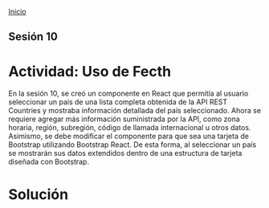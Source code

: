 <!-- No borrar o modificar -->
[Inicio](./index.md)

## Sesión 10 

# Actividad: Uso de Fecth
En la sesión 10, se creó un componente en React que permitía al usuario seleccionar un país de una lista completa obtenida de la API REST Countries y mostraba información detallada del país seleccionado. Ahora se requiere agregar más información suministrada por la API, como zona horaria, región, subregión, código de llamada internacional u otros datos. Asimismo, se debe modificar el componente para que sea una tarjeta de Bootstrap utilizando Bootstrap React. De esta forma, al seleccionar un país se mostrarán sus datos extendidos dentro de una estructura de tarjeta diseñada con Bootstrap.

# Solución

